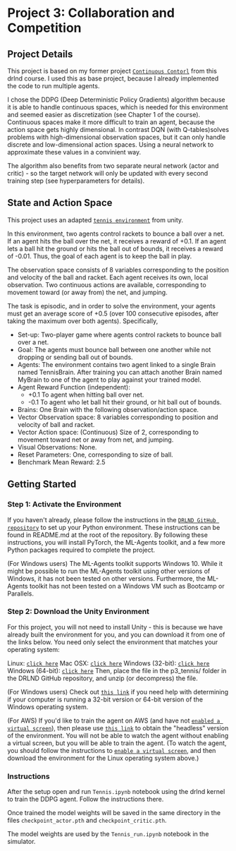 # Project 3: Collaboration and Competition

## Project Details

This project is based on my former project [`Continuous Contorl`](https://github.com/tomalbrecht/udacity_drlnd_p2) from this drlnd course. I used this as base project, because I already implemented the code to run multiple agents.

I chose the DDPG (Deep Deterministic Policy Gradients) algorithm because it is able to handle continuous spaces, which is needed for this environment and seemed easier as discretization (see Chapter 1 of the course). Continuous spaces make it more difficult to train an agent, because the action space gets highly dimensional. In contrast DQN (with Q-tables)solves problems with high-dimensional observation spaces, but it can only handle discrete and low-dimensional action spaces. Using a neural network to approximate these values in a convinient way.

The algorithm also benefits from two separate neural network (actor and critic) - so the target network will only be updated with every second training step (see hyperparameters for details). 

## State and Action Space

This project uses an adapted [`tennis environment`](https://github.com/Unity-Technologies/ml-agents/blob/master/docs/Learning-Environment-Examples.md#tennis) from unity.

In this environment, two agents control rackets to bounce a ball over a net. If an agent hits the ball over the net, it receives a reward of +0.1. If an agent lets a ball hit the ground or hits the ball out of bounds, it receives a reward of -0.01. Thus, the goal of each agent is to keep the ball in play.

The observation space consists of 8 variables corresponding to the position and velocity of the ball and racket. Each agent receives its own, local observation. Two continuous actions are available, corresponding to movement toward (or away from) the net, and jumping.

The task is episodic, and in order to solve the environment, your agents must get an average score of +0.5 (over 100 consecutive episodes, after taking the maximum over both agents). Specifically,

* Set-up: Two-player game where agents control rackets to bounce ball over a net.
* Goal: The agents must bounce ball between one another while not dropping or sending ball out of bounds.
* Agents: The environment contains two agent linked to a single Brain named TennisBrain. After training you can attach another Brain named MyBrain to one of the agent to play against your trained model.
* Agent Reward Function (independent):
    * +0.1 To agent when hitting ball over net.
    * -0.1 To agent who let ball hit their ground, or hit ball out of bounds.
* Brains: One Brain with the following observation/action space.
* Vector Observation space: 8 variables corresponding to position and velocity of ball and racket.
* Vector Action space: (Continuous) Size of 2, corresponding to movement toward net or away from net, and jumping.
* Visual Observations: None.
* Reset Parameters: One, corresponding to size of ball.
* Benchmark Mean Reward: 2.5

## Getting Started

### Step 1: Activate the Environment
If you haven't already, please follow the instructions in the [`DRLND GitHub repository`](https://github.com/udacity/deep-reinforcement-learning#dependencies) to set up your Python environment. These instructions can be found in README.md at the root of the repository. By following these instructions, you will install PyTorch, the ML-Agents toolkit, and a few more Python packages required to complete the project.

(For Windows users) The ML-Agents toolkit supports Windows 10. While it might be possible to run the ML-Agents toolkit using other versions of Windows, it has not been tested on other versions. Furthermore, the ML-Agents toolkit has not been tested on a Windows VM such as Bootcamp or Parallels.

### Step 2: Download the Unity Environment
For this project, you will not need to install Unity - this is because we have already built the environment for you, and you can download it from one of the links below. You need only select the environment that matches your operating system:

Linux: [`click here`](https://s3-us-west-1.amazonaws.com/udacity-drlnd/P3/Tennis/Tennis_Linux.zip)
Mac OSX: [`click here`](https://s3-us-west-1.amazonaws.com/udacity-drlnd/P3/Tennis/Tennis.app.zip)
Windows (32-bit): [`click here`](https://s3-us-west-1.amazonaws.com/udacity-drlnd/P3/Tennis/Tennis_Windows_x86.zip)
Windows (64-bit): [`click here`](https://s3-us-west-1.amazonaws.com/udacity-drlnd/P3/Tennis/Tennis_Windows_x86_64.zip)
Then, place the file in the p3_tennis/ folder in the DRLND GitHub repository, and unzip (or decompress) the file.

(For Windows users) Check out [`this link`](https://support.microsoft.com/en-us/help/827218/how-to-determine-whether-a-computer-is-running-a-32-bit-version-or-64) if you need help with determining if your computer is running a 32-bit version or 64-bit version of the Windows operating system.

(For AWS) If you'd like to train the agent on AWS (and have not [`enabled a virtual screen`](https://github.com/Unity-Technologies/ml-agents/blob/master/docs/Training-on-Amazon-Web-Service.md)), then please use [`this link`](https://s3-us-west-1.amazonaws.com/udacity-drlnd/P3/Tennis/Tennis_Linux_NoVis.zip) to obtain the "headless" version of the environment. You will not be able to watch the agent without enabling a virtual screen, but you will be able to train the agent. (To watch the agent, you should follow the instructions to [`enable a virtual screen`](https://github.com/Unity-Technologies/ml-agents/blob/master/docs/Training-on-Amazon-Web-Service.md), and then download the environment for the Linux operating system above.)

### Instructions

After the setup open and run `Tennis.ipynb` notebook using the drlnd kernel to train the DDPG agent. Follow the instructions there.

Once trained the model weights will be saved in the same directory in the files `checkpoint_actor.pth` and `checkpoint_critic.pth`.

The model weights are used by the `Tennis_run.ipynb` notebook in the simulator.